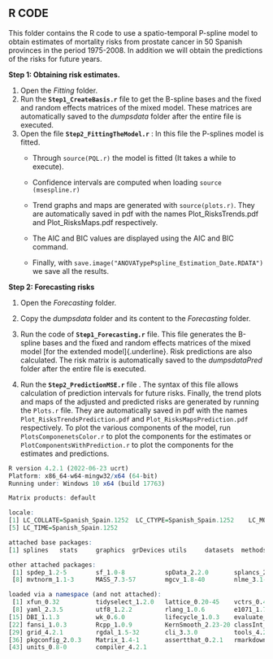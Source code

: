 ## **R CODE**

This folder contains the R code to use a spatio-temporal P-spline model to obtain estimates of mortality risks from prostate cancer in 50 Spanish provinces 
in the period 1975-2008. In addition we will obtain the predictions of the risks for future years.

**Step 1: Obtaining risk estimates.**

1.  Open the *Fitting* folder.
2.  Run the **`Step1_CreateBasis.r`** file to get the B-spline bases and the fixed and random effects matrices of the mixed model. These matrices are automatically saved to the *dumpsdata* folder after the entire file is executed.
3.  Open the file **`Step2_FittingTheModel.r`** : In this file the P-splines model is fitted.
    -   Through `source(PQL.r)` the model is fitted (It takes a while to execute).

    -   Confidence intervals are computed when loading `source (msespline.r)`

    -   Trend graphs and maps are generated with `source(plots.r)`. They are automatically saved in pdf with the names Plot_RisksTrends.pdf and Plot_RisksMaps.pdf respectively.

    -   The AIC and BIC values are displayed using the AIC and BIC command.

    -   Finally, with `save.image("ANOVATypePspline_Estimation_Date.RDATA")` we save all the results.

**Step 2: Forecasting risks**

1.  Open the *Forecasting* folder.

2.  Copy the *dumpsdata* folder and its content to the *Forecasting* folder.

3.  Run the code of **`Step1_Forecasting.r`** file. This file generates the B-spline bases and the fixed and random effects matrices of the mixed model [for the extended model]{.underline}. Risk predictions are also calculated. The risk matrix is ​​automatically saved to the *dumpsdataPred* folder after the entire file is executed.

4.  Run the **`Step2_PredictionMSE.r`** file . The syntax of this file allows calculation of prediction intervals for future risks. Finally, the trend plots and maps of the adjusted and predicted risks are generated by running the `Plots.r` file. They are automatically saved in pdf with the names `Plot_RisksTrendsPrediction.pdf` and `Plot_RisksMapsPrediction.pdf` respectively. To plot the various components of the model, run `PlotsComponenetsColor.r` to plot the components for the estimates or `PlotComponentsWithPrediction.r` to plot the components for the estimates and predictions.

``` r
R version 4.2.1 (2022-06-23 ucrt)
Platform: x86_64-w64-mingw32/x64 (64-bit)
Running under: Windows 10 x64 (build 17763)

Matrix products: default

locale:
[1] LC_COLLATE=Spanish_Spain.1252  LC_CTYPE=Spanish_Spain.1252    LC_MONETARY=Spanish_Spain.1252 LC_NUMERIC=C                  
[5] LC_TIME=Spanish_Spain.1252    

attached base packages:
[1] splines   stats     graphics  grDevices utils     datasets  methods   base     

other attached packages:
 [1] spdep_1.2-5        sf_1.0-8           spData_2.2.0       splancs_2.01-43    RColorBrewer_1.1-3 maptools_1.1-4     sp_1.5-0          
 [8] mvtnorm_1.1-3      MASS_7.3-57        mgcv_1.8-40        nlme_3.1-157      

loaded via a namespace (and not attached):
 [1] xfun_0.32          tidyselect_1.2.0   lattice_0.20-45    vctrs_0.4.2        generics_0.1.3     htmltools_0.5.3    s2_1.1.0          
 [8] yaml_2.3.5         utf8_1.2.2         rlang_1.0.6        e1071_1.7-11       pillar_1.8.1       foreign_0.8-82     glue_1.6.2        
[15] DBI_1.1.3          wk_0.6.0           lifecycle_1.0.3    evaluate_0.17      knitr_1.40         fastmap_1.1.0      class_7.3-20      
[22] fansi_1.0.3        Rcpp_1.0.9         KernSmooth_2.23-20 classInt_0.4-7     deldir_1.0-6       digest_0.6.29      dplyr_1.0.10      
[29] grid_4.2.1         rgdal_1.5-32       cli_3.3.0          tools_4.2.1        magrittr_2.0.3     proxy_0.4-27       tibble_3.1.8      
[36] pkgconfig_2.0.3    Matrix_1.4-1       assertthat_0.2.1   rmarkdown_2.16     rstudioapi_0.14    R6_2.5.1           boot_1.3-28       
[43] units_0.8-0        compiler_4.2.1  
```

